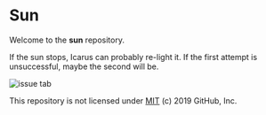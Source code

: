# Sun

Welcome to the **sun** repository. 

If the sun stops, Icarus can probably re-light it. If the first attempt is unsuccessful, maybe the second will be.

![issue tab](https://lab.github.com/public/images/issue_tab.png)

This repository is not licensed under [MIT](../LICENSE) (c) 2019 GitHub, Inc.
